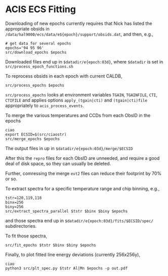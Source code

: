 ACIS ECS Fitting
========

Downloading of new epochs currently requires that Nick has listed the
appropriate obsids in `/data/hal9000/ecs/data/e${epoch}/support/obsids.dat`,
and then, e.g.,
```
# get data for several epochs
epochs='94 95 96'
src/download_epochs $epochs
```

Downloaded files end up in `$datadir/e{epoch:03d}`, where `$datadir` is set in
`src/process_epoch_functions.sh`

To reprocess obsids in each epoch with current CALDB,
```
src/process_epochs $epochs
```
`src/process_epochs` looks at environment variables `TGAIN`, `TGAINFILE`, `CTI`, `CTIFILE` and applies
options `apply_(tgain|cti)` and `(tgain|cti)file` appropriately to `acis_process_events`.

To merge the various temperatures and CCDs from each ObsID in the
epochs
```
ciao
export ECSID=$(src/ciaostr)
src/merge_epochs $epochs
```

The output files in up in `$datadir/e{epoch:03d}/merge/$ECSID`

After this the `repro` files for each ObsID are unneeded, and require a
good deal of disk space, so they can usually be deleted.

Further, comressing the merge `evt2` files can reduce their footprint
by 70% or so.

To extract spectra for a specific temperature range and chip binning, e.g.,
```
tstr=120,119,118
binx=256
biny=256
src/extract_spectra_parallel $tstr $binx $biny $epochs
```
and those spectra end up in `$datadir/e{epoch:03d}/fits/$ECSID/spec/` subdirectories.

To fit those spectra,
```
src/fit_epochs $tstr $binx $biny $epochs
```

Finally, to plot fitted line energy deviations (currently 256x256y),
```
ciao
python3 src/plt_spec.py $tstr Al|Mn $epochs -p out.pdf
```
